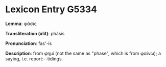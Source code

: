 # Lexicon Entry G5334

**Lemma**: φάσις

**Transliteration (xlit)**: phásis

**Pronunciation**: fas'-is

**Description**:
from φημί (not the same as "phase", which is from φαίνω); a saying, i.e. report:--tidings.
